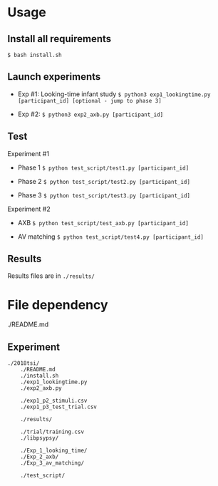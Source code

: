 # Usage
## Install all requirements
`$ bash install.sh`

## Launch experiments

* Exp #1: Looking-time infant study
`$ python3 exp1_lookingtime.py [participant_id] [optional - jump to phase 3]`

* Exp #2: 
`$ python3 exp2_axb.py [participant_id]`

## Test

Experiment #1 

* Phase 1
`$ python test_script/test1.py [participant_id]`

* Phase 2
`$ python test_script/test2.py [participant_id]`

* Phase 3
`$ python test_script/test3.py [participant_id]`

Experiment #2
* AXB
`$ python test_script/test_axb.py [participant_id]`

* AV matching
`$ python test_script/test4.py [participant_id]`

## Results

Results files are in `./results/` 

# File dependency

./README.md

## Experiment

```
./2018tsi/
	./README.md
	./install.sh
	./exp1_lookingtime.py
	./exp2_axb.py

	./exp1_p2_stimuli.csv
	./exp1_p3_test_trial.csv

	./results/

	./trial/training.csv
	./libpsypsy/

	./Exp_1_looking_time/
	./Exp_2_axb/
	./Exp_3_av_matching/

	./test_script/
```




